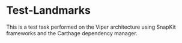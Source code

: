 # Test-Landmarks

This is a test task performed on the Viper architecture using SnapKit frameworks and the Carthage dependency manager.


